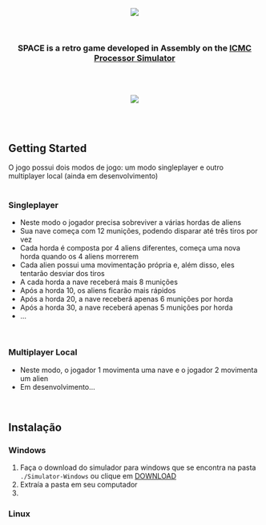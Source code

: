 <p align="center">
  <img src="https://user-images.githubusercontent.com/81593054/207998046-34a07214-4fa5-4729-8108-919f758d39ac.png"/>
</p>
<BR>
<h3 align="center">SPACE is a retro game developed in Assembly on the 
  <a href="https://github.com/simoesusp/Processador-ICMC">ICMC Processor Simulator</a>
</h3>
<BR>
<BR>
<p align="center">
  <img src="https://user-images.githubusercontent.com/81593054/207996163-063299bb-0474-4aa2-a094-721d9c5093f4.gif"/>
</p>
<BR>
<BR>

## Getting Started
O jogo possui dois modos de jogo: um modo singleplayer e outro multiplayer local (ainda em desenvolvimento)
<BR>
<BR>
  
### Singleplayer
- Neste modo o jogador precisa sobreviver a várias hordas de aliens
- Sua nave começa com 12 munições, podendo disparar até três tiros por vez
- Cada horda é composta por 4 aliens diferentes, começa uma nova horda quando os 4 aliens morrerem
- Cada alien possui uma movimentação própria e, além disso, eles tentarão desviar dos tiros
- A cada horda a nave receberá mais 8 munições
- Após a horda 10, os aliens ficarão mais rápidos
- Após a horda 20, a nave receberá apenas 6 munições por horda
- Após a horda 30, a nave receberá apenas 5 munições por horda
- ...
<BR>

### Multiplayer Local
- Neste modo, o jogador 1 movimenta uma nave e o jogador 2 movimenta um alien
- Em desenvolvimento...
<BR>
  
## Instalação
  ### Windows
  1) Faça o download do simulador para windows que se encontra na pasta `./Simulator-Windows` ou clique em [DOWNLOAD](https://github.com/MHUSP/projetos-simoes/blob/main/Simulator-Windows/Simulator-Windows.zip?raw=true)
  2) Extraía a pasta em seu computador
  3) 
  
  ### Linux
